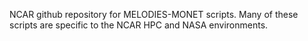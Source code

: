 NCAR github repository for MELODIES-MONET scripts.
Many of these scripts are specific to the NCAR HPC and NASA environments.
